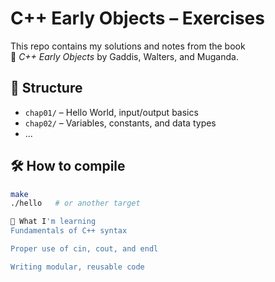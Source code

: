 # C++ Early Objects – Exercises

This repo contains my solutions and notes from the book  
📘 *C++ Early Objects* by Gaddis, Walters, and Muganda.

## 📁 Structure

- `chap01/` – Hello World, input/output basics
- `chap02/` – Variables, constants, and data types
- ...

## 🛠️ How to compile

```bash
make
./hello   # or another target

🧠 What I'm learning
Fundamentals of C++ syntax

Proper use of cin, cout, and endl

Writing modular, reusable code
